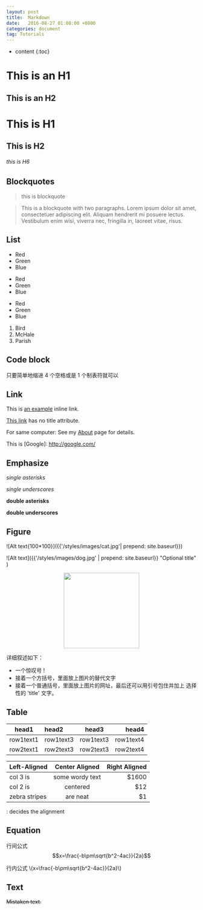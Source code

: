 ```yaml
---
layout: post
title:  Markdown 
date:   2016-08-27 01:08:00 +0800
categories: document
tag: Tutorials
---
```


* content
{:toc}

This is an H1
===============

This is an H2
---------------
 
# This is H1

## This is H2

###### this is H6

Blockquotes
-------------------
> this is blockquote

> This is a blockquote with two paragraphs. Lorem ipsum dolor sit amet,
consectetuer adipiscing elit. Aliquam hendrerit mi posuere lectus.
Vestibulum enim wisi, viverra nec, fringilla in, laoreet vitae, risus.

List
--------------------------
*   Red
*   Green
*   Blue

+   Red
+   Green
+   Blue

-   Red
-   Green
-   Blue

1.  Bird
2.  McHale
3.  Parish

Code block
-------------------------
只要简单地缩进 4 个空格或是 1 个制表符就可以


Link 
-------------------------
This is [an example](http://example.com/ "Title") inline link.

[This link](http://example.net/) has no title attribute.

For same computer: See my [About](/about/) page for details.

This is [Google]: http://google.com/

Emphasize
--------------------------
*single asterisks*

_single underscores_

**double asterisks**

__double underscores__


Figure
---------------------------
![Alt text{100*100}]({{'/styles/images/cat.jpg'| prepend: site.baseurl}})

![Alt text]({{'/styles/images/dog.jpg' | prepend: site.baseurl}}  "Optional title" )

<center>
<img src="{{'/styles/images/dog.jpg' | prepend: site.baseurl}}" width="200" align="center"/>
</center>


详细叙述如下：

+ 一个惊叹号 !
+ 接着一个方括号，里面放上图片的替代文字
+ 接着一个普通括号，里面放上图片的网址，最后还可以用引号包住并加上 选择性的 'title' 文字。

Table 
---------------------------------
<table>
  <thead>
    <tr>
      <th >head1</th>
      <th align="left">head2</th>
      <th align="center">head3</th>
      <th align="right">head4</th>
    </tr>
  </thead>
  <tbody>
    <tr>
      <td>row1text1</td>
      <td align="left">row1text3</td>
      <td align="center">row1text3</td>
      <td align="right">row1text4</td>
    </tr>
    <tr>
      <td>row2text1</td>
      <td align="left">row2text3</td>
      <td align="center">row2text3</td>
      <td align="right">row2text4</td>
    </tr>
  </tbody>
</table>

| Left-Aligned  | Center Aligned  | Right Aligned |
| :------------ |:---------------:| -----:|
| col 3 is      | some wordy text | $1600 |
| col 2 is      | centered        |   $12 |
| zebra stripes | are neat        |    $1 |

: decides the alignment

Equation
------------------------------------
<script type="text/javascript" src="http://cdn.mathjax.org/mathjax/latest/MathJax.js?config=default"></script>

行间公式
$$x=\frac{-b\pm\sqrt{b^2-4ac}}{2a}$$

行内公式
\\(x=\frac{-b\pm\sqrt{b^2-4ac}}{2a}\\)


Text
------------------------------------
~~Mistaken text.~~
